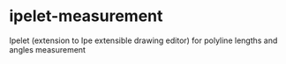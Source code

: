# ipelet-measurement
Ipelet (extension to Ipe extensible drawing editor) for polyline lengths and angles measurement
